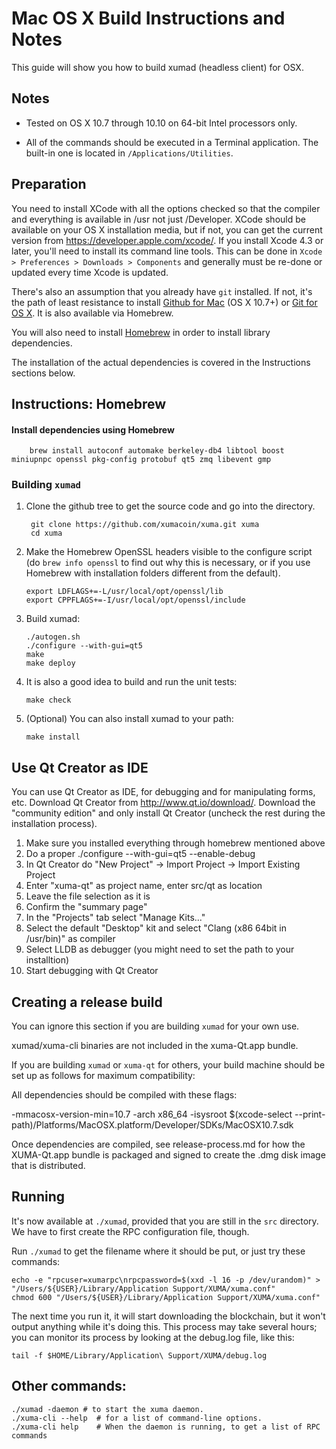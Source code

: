 Mac OS X Build Instructions and Notes
====================================
This guide will show you how to build xumad (headless client) for OSX.

Notes
-----

* Tested on OS X 10.7 through 10.10 on 64-bit Intel processors only.

* All of the commands should be executed in a Terminal application. The
built-in one is located in `/Applications/Utilities`.

Preparation
-----------

You need to install XCode with all the options checked so that the compiler
and everything is available in /usr not just /Developer. XCode should be
available on your OS X installation media, but if not, you can get the
current version from https://developer.apple.com/xcode/. If you install
Xcode 4.3 or later, you'll need to install its command line tools. This can
be done in `Xcode > Preferences > Downloads > Components` and generally must
be re-done or updated every time Xcode is updated.

There's also an assumption that you already have `git` installed. If
not, it's the path of least resistance to install [Github for Mac](https://mac.github.com/)
(OS X 10.7+) or
[Git for OS X](https://code.google.com/p/git-osx-installer/). It is also
available via Homebrew.

You will also need to install [Homebrew](http://brew.sh) in order to install library
dependencies.

The installation of the actual dependencies is covered in the Instructions
sections below.

Instructions: Homebrew
----------------------

#### Install dependencies using Homebrew

        brew install autoconf automake berkeley-db4 libtool boost miniupnpc openssl pkg-config protobuf qt5 zmq libevent gmp

### Building `xumad`

1. Clone the github tree to get the source code and go into the directory.

        git clone https://github.com/xumacoin/xuma.git xuma
        cd xuma

2.  Make the Homebrew OpenSSL headers visible to the configure script  (do ```brew info openssl``` to find out why this is necessary, or if you use Homebrew with installation folders different from the default).

        export LDFLAGS+=-L/usr/local/opt/openssl/lib
        export CPPFLAGS+=-I/usr/local/opt/openssl/include

3.  Build xumad:

        ./autogen.sh
        ./configure --with-gui=qt5
        make
        make deploy

4.  It is also a good idea to build and run the unit tests:

        make check

5.  (Optional) You can also install xumad to your path:

        make install

Use Qt Creator as IDE
------------------------
You can use Qt Creator as IDE, for debugging and for manipulating forms, etc.
Download Qt Creator from http://www.qt.io/download/. Download the "community edition" and only install Qt Creator (uncheck the rest during the installation process).

1. Make sure you installed everything through homebrew mentioned above
2. Do a proper ./configure --with-gui=qt5 --enable-debug
3. In Qt Creator do "New Project" -> Import Project -> Import Existing Project
4. Enter "xuma-qt" as project name, enter src/qt as location
5. Leave the file selection as it is
6. Confirm the "summary page"
7. In the "Projects" tab select "Manage Kits..."
8. Select the default "Desktop" kit and select "Clang (x86 64bit in /usr/bin)" as compiler
9. Select LLDB as debugger (you might need to set the path to your installtion)
10. Start debugging with Qt Creator

Creating a release build
------------------------
You can ignore this section if you are building `xumad` for your own use.

xumad/xuma-cli binaries are not included in the xuma-Qt.app bundle.

If you are building `xumad` or `xuma-qt` for others, your build machine should be set up
as follows for maximum compatibility:

All dependencies should be compiled with these flags:

 -mmacosx-version-min=10.7
 -arch x86_64
 -isysroot $(xcode-select --print-path)/Platforms/MacOSX.platform/Developer/SDKs/MacOSX10.7.sdk

Once dependencies are compiled, see release-process.md for how the XUMA-Qt.app
bundle is packaged and signed to create the .dmg disk image that is distributed.

Running
-------

It's now available at `./xumad`, provided that you are still in the `src`
directory. We have to first create the RPC configuration file, though.

Run `./xumad` to get the filename where it should be put, or just try these
commands:

    echo -e "rpcuser=xumarpc\nrpcpassword=$(xxd -l 16 -p /dev/urandom)" > "/Users/${USER}/Library/Application Support/XUMA/xuma.conf"
    chmod 600 "/Users/${USER}/Library/Application Support/XUMA/xuma.conf"

The next time you run it, it will start downloading the blockchain, but it won't
output anything while it's doing this. This process may take several hours;
you can monitor its process by looking at the debug.log file, like this:

    tail -f $HOME/Library/Application\ Support/XUMA/debug.log

Other commands:
-------

    ./xumad -daemon # to start the xuma daemon.
    ./xuma-cli --help  # for a list of command-line options.
    ./xuma-cli help    # When the daemon is running, to get a list of RPC commands
